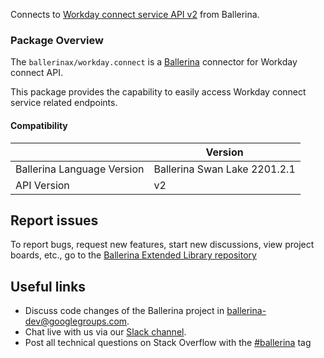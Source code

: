Connects to [Workday connect service API v2](https://community.workday.com/sites/default/files/file-hosting/restapi/index.html) from Ballerina.

### Package Overview

The `ballerinax/workday.connect` is a [Ballerina](https://ballerina.io/) connector for Workday connect API.  

This package provides the capability to easily access Workday connect service related endpoints.

#### Compatibility
|                               | Version                    |
|-------------------------------|----------------------------|
| Ballerina Language Version    | Ballerina Swan Lake 2201.2.1 |
| API Version                   | v2                         |

## Report issues
To report bugs, request new features, start new discussions, view project boards, etc., go to the [Ballerina Extended Library repository](https://github.com/ballerina-platform/ballerina-extended-library)

## Useful links
- Discuss code changes of the Ballerina project in [ballerina-dev@googlegroups.com](mailto:ballerina-dev@googlegroups.com).
- Chat live with us via our [Slack channel](https://ballerina.io/community/slack/).
- Post all technical questions on Stack Overflow with the [#ballerina](https://stackoverflow.com/questions/tagged/ballerina) tag
